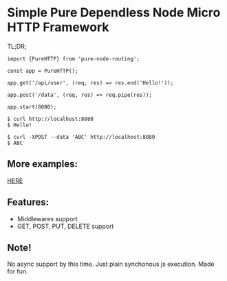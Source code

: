 # Simple Pure Dependless Node Micro HTTP Framework

TL;DR;
```
import {PureHTTP} from 'pure-node-routing';

const app = PureHTTP();

app.get('/api/user', (req, res) => res.end('Hello!'));

app.post('/data', (req, res) => req.pipe(res));

app.start(8080);
```

```
$ curl http://localhost:8080
$ Hello!

$ curl -XPOST --data 'ABC' http://localhost:8080
$ ABC
```

## More examples:
[HERE](https://github.com/isitinme/Pure-Node-Http-Routing/blob/master/docs/example.ts)

## Features:
* Middlewares support
* GET, POST, PUT, DELETE support

## Note!
No async support by this time. Just plain synchonous js execution. Made for fun.
